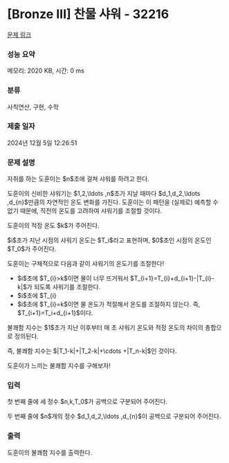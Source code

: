 # [Bronze III] 찬물 샤워 - 32216 

[문제 링크](https://www.acmicpc.net/problem/32216) 

### 성능 요약

메모리: 2020 KB, 시간: 0 ms

### 분류

사칙연산, 구현, 수학

### 제출 일자

2024년 12월 5일 12:26:51

### 문제 설명

<p>자취를 하는 도훈이는 $n$초에 걸쳐 샤워를 하려고 한다.</p>

<p>도훈이의 신비한 샤워기는 $1,2,\ldots ,n$초가 지날 때마다 $d_1,d_2,\ldots ,d_{n}$만큼의 자연적인 온도 변화를 가진다. 도훈이는 이 패턴을 (실제로) 예측할 수 없기 때문에, 직전의 온도를 고려하여 샤워기를 조절할 것이다.</p>

<p>도훈이의 적정 온도 $k$가 주어진다.</p>

<p>$i$초가 지난 시점의 샤워기 온도는 $T_i$라고 표현하며, $0$초인 시점의 온도인 $T_0$가 주어진다.</p>

<p>도훈이는 구체적으로 다음과 같이 샤워기의 온도기를 조절한다!</p>

<ul>
	<li>$i$초에 $T_{i}>k$이면 물이 너무 뜨거워서 $T_{i+1}=T_{i}+d_{i+1}-|T_{i}-k|$가 되도록 샤워기를 조절한다.</li>
	<li>$i$초에 $T_{i}<k$이면 물이 너무 차가워서 $T_{i+1}=T_{i}+d_{i+1}+|T_{i}-k|$가 되도록 샤워기를 조절한다.</li>
	<li>$i$초에 $T_{i}=k$이면 물 온도가 적절해서 온도를 조절하지 않는다. 즉, $T_{i+1}=T_i+d_{i+1}$이다.</li>
</ul>

<p>불쾌함 지수는 $1$초가 지난 이후부터 매 초 샤워기 온도와 적정 온도의 차이의 총합으로 정의된다.</p>

<p>즉, 불쾌함 지수는 $|T_1-k|+|T_2-k|+\cdots +|T_n-k|$인 것이다.</p>

<p>도훈이가 느끼는 불쾌함 지수를 구해보자!</p>

### 입력 

 <p>첫 번째 줄에 세 정수 $n,k,T_0$가 공백으로 구분되어 주어진다.</p>

<p>두 번째 줄에 $n$개의 정수 $d_1,d_2,\ldots ,d_{n}$이 공백으로 구분되어 주어진다.</p>

### 출력 

 <p>도훈이의 불쾌함 지수를 출력한다.</p>

